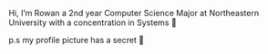 Hi, I’m Rowan a 2nd year Computer Science Major at Northeastern University with a concentration in Systems 👋

p.s my profile picture has a secret 🤫
<!---
RowansBoat/RowansBoat is a ✨ special ✨ repository because its `README.md` (this file) appears on your GitHub profile.
You can click the Preview link to take a look at your changes.
--->
